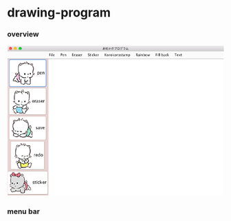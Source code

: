 # drawing-program  
### overview
![全体図](https://github.com/mononoke0/drawing-program/blob/master/overview_drawing.png)

### menu bar
